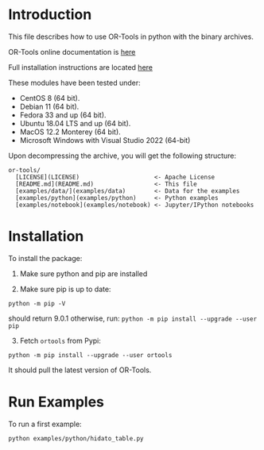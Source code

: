 # Introduction

This file describes how to use OR-Tools in python with the binary archives.

OR-Tools online documentation is
[here](https://developers.google.com/optimization)

Full installation instructions are located
[here](https://developers.google.com/optimization/install/python/)

These modules have been tested under:

  - CentOS 8 (64 bit).
  - Debian 11 (64 bit).
  - Fedora 33 and up (64 bit).
  - Ubuntu 18.04 LTS and up (64 bit).
  - MacOS 12.2 Monterey (64 bit).
  - Microsoft Windows with Visual Studio 2022 (64-bit)

Upon decompressing the archive, you will get the following structure:

```
or-tools/
  [LICENSE](LICENSE)                     <- Apache License
  [README.md](README.md)                 <- This file
  [examples/data/](examples/data)        <- Data for the examples
  [examples/python](examples/python)     <- Python examples
  [examples/notebook](examples/notebook) <- Jupyter/IPython notebooks
```

# Installation

To install the package:

1. Make sure python and pip are installed

2. Make sure pip is up to date:

```shell
python -m pip -V
```

should return 9.0.1  otherwise, run: `python -m pip install --upgrade --user pip`

3. Fetch `ortools` from Pypi:

```shell
python -m pip install --upgrade --user ortools
```

It should pull the latest version of OR-Tools.

# Run Examples

To run a first example:

```shell
python examples/python/hidato_table.py
```

